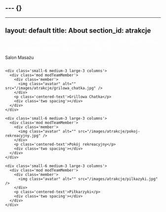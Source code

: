 --- {}
---
---
layout: default
title: About
section_id: atrakcje
---

<div class='full parallax' style='background-image: url(images/slider/wisla_pasmo_gorskie_cienkow.jpg); color: #fff;'>
  <div class='row'>
    <div class='twelve columns'>
      {% include section-header.html title="Atrakcje" color="#fff" tagline="Wisła - perła beskidów zaprasza cały rok" class="big" %}
    </div>
  </div>
  <div class='four spacing'></div>
</div>

<div class='full'>
  <div class='row'>
      <div class='small-6 medium-3 large-3 columns'>
        <div class='mod modTeamMember'>
          <div class='member'>
            <img class="avatar" alt="" src="/images/masaz/002.jpg" />
          </div>
          <p class='centered-text'>Salon Masażu</p>
          <div class='two spacing'></div>
        </div>
      </div>

    <div class='small-6 medium-3 large-3 columns'>
      <div class='mod modTeamMember'>
        <div class='member'>
          <img class="avatar" alt="" src="/images/atrakcje/grilowa_chatka.jpg" />
        </div>
        <p class='centered-text'>Grillowa Chatka</p>
        <div class='two spacing'></div>
      </div>
    </div>

    <div class='small-6 medium-3 large-3 columns'>
      <div class='mod modTeamMember'>
        <div class='member'>
          <img class="avatar" alt="" src="/images/atrakcje/pokoj-rekreacyjny.jpg" />
        </div>
        <p class='centered-text'>Pokój rekreacyjny</p>
        <div class='two spacing'></div>
      </div>
    </div>

    <div class='small-6 medium-3 large-3 columns'>
      <div class='mod modTeamMember'>
        <div class='member'>
          <img class="avatar" alt="" src="/images/atrakcje/pilkazyki.jpg" />
        </div>
        <p class='centered-text'>Piłkarzyki</p>
        <div class='two spacing'></div>
      </div>
    </div>
  </div>
</div>


